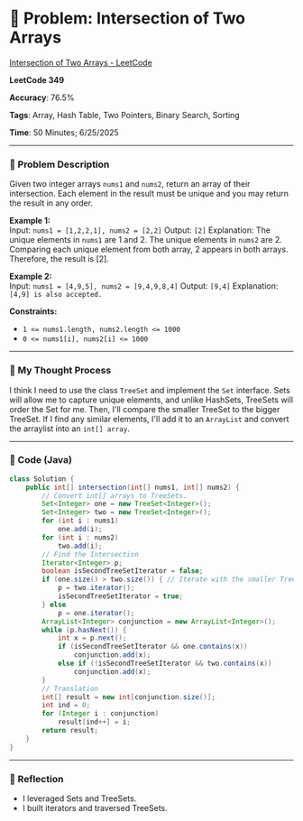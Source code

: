 # 🧮 Problem: Intersection of Two Arrays

[Intersection of Two Arrays - LeetCode](https://leetcode.com/problems/intersection-of-two-arrays/description/)

**LeetCode 349**

**Accuracy**: 76.5%

**Tags**: Array, Hash Table, Two Pointers, Binary Search, Sorting

**Time**: 50 Minutes; 6/25/2025

---

### 🔗 Problem Description

Given two integer arrays `nums1` and `nums2`, return an array of their intersection. Each element in the result must be unique and you may return the result in any order.


**Example 1:**  
Input: `nums1 = [1,2,2,1], nums2 = [2,2]`
Output: `[2]`
Explanation: The unique elements in `nums1` are 1 and 2. The unique elements in `nums2` are 2. Comparing each unique element from both array, 2 appears in both arrays. Therefore, the result is [2].

**Example 2:**  
Input: `nums1 = [4,9,5], nums2 = [9,4,9,8,4]`
Output: `[9,4]`
Explanation: `[4,9] is also accepted.`

**Constraints:**

- `1 <= nums1.length, nums2.length <= 1000`
- `0 <= nums1[i], nums2[i] <= 1000`

---

### 🧠 My Thought Process

I think I need to use the class `TreeSet` and implement the `Set` interface. Sets will allow me to capture unique elements, and unlike HashSets, TreeSets will order the Set for me. Then, I'll compare the smaller TreeSet to the bigger TreeSet. If I find any similar elements, I'll add it to an `ArrayList` and convert the arraylist into an `int[] array`.

---

### 🧪 Code (Java)

```java
class Solution {
    public int[] intersection(int[] nums1, int[] nums2) {
        // Convert int[] arrays to TreeSets.
        Set<Integer> one = new TreeSet<Integer>();
        Set<Integer> two = new TreeSet<Integer>();
        for (int i : nums1)
            one.add(i);
        for (int i : nums2)
            two.add(i);
        // Find the Intersection
        Iterator<Integer> p;
        boolean isSecondTreeSetIterator = false;
        if (one.size() > two.size()) { // Iterate with the smaller TreeSet
            p = two.iterator();
            isSecondTreeSetIterator = true;
        } else
            p = one.iterator();
        ArrayList<Integer> conjunction = new ArrayList<Integer>();
        while (p.hasNext()) {
            int x = p.next();
            if (isSecondTreeSetIterator && one.contains(x))
                conjunction.add(x);
            else if (!isSecondTreeSetIterator && two.contains(x))
                conjunction.add(x);
        }
        // Translation
        int[] result = new int[conjunction.size()];
        int ind = 0;
        for (Integer i : conjunction)
            result[ind++] = i;
        return result;
    }
}
```
---

### 🧠 Reflection

- I leveraged Sets and TreeSets.
- I built iterators and traversed TreeSets.



